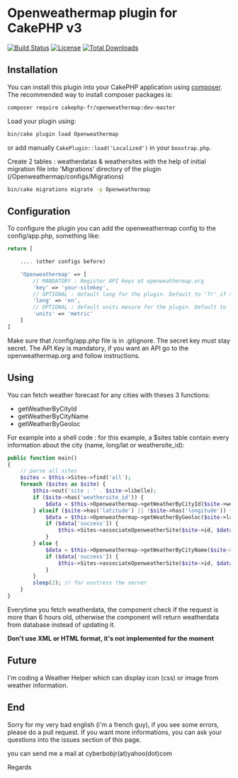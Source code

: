 # Openweathermap plugin for CakePHP v3
[![Build Status](https://secure.travis-ci.org/cakephp-fr/openweathermap.svg?branch=master)](http://travis-ci.org/cakephp/localized)
[![License](https://poser.pugx.org/cakephp-fr/openweathermap/license.svg)](https://packagist.org/packages/cakephp-fr/openweathermap)
[![Total Downloads](https://poser.pugx.org/cakephp-fr/openweathermap/d/total.svg)](https://packagist.org/packages/cakephp-fr/openweathermap)

## Installation

You can install this plugin into your CakePHP application using [composer](http://getcomposer.org). The recommended way to install composer packages is:

```bash
composer require cakephp-fr/openweathermap:dev-master
```

Load your plugin using:

```bash
bin/cake plugin load Openweathermap
```

or add manually `CakePlugin::load('Localized')` in your `boostrap.php`.

Create 2 tables : weatherdatas & weathersites with the help of initial migration file into 'Migrations' directory of the plugin (/Openweathermap/configs/Migrations)

```bash
bin/cake migrations migrate -p Openweathermap
```

## Configuration

To configure the plugin you can add the openweathermap config to the config/app.php, something like:

```php
return [

    .... (other configs before)

    'Openweathermap' => [
        // MANDATORY : Register API keys at openweathermap.org
        'key' => 'your-sitekey',
        // OPTIONAL : default lang for the plugin. Default to 'fr' if this config is not provided
        'lang' => 'en',
        // OPTIONAL : default units mesure for the plugin. Default to 'metric' if this config is not provided
        'units' => 'metric'
    ]
]
```

Make sure that /config/app.php file is in .gitignore. The secret key must stay secret. The API Key is mandatory, if you want an API go to the openweathermap.org and follow instructions.

## Using

You can fetch weather forecast for any cities with theses 3 functions:
- getWeatherByCityId
- getWeatherByCityName
- getWeatherByGeoloc

For example into a shell code : for this example, a $sites table contain every information about the city (name, long/lat or weathersite_id):

```php
public function main()
{
    // parse all sites
    $sites = $this->Sites->find('all');
    foreach ($sites as $site) {
        $this->out('site : ' . $site->libelle);
        if ($site->has('weathersite_id')) {
            $data = $this->Openweathermap->getWeatherByCityId($site->weathersite_id);
        } elseif ($site->has('latitude') || !$site->has('longitude')) {
            $data = $this->Openweathermap->getWeatherByGeoloc($site->latitude, $site->longitude);
            if ($data['success']) {
                $this->Sites->associateOpenweatherSite($site->id, $data['data']['city']['id']); // $data['data']['city']['id'] will contain the id from Openweathermap of the city
            }
        } else {
            $data = $this->Openweathermap->getWeatherByCityName($site->ville, 'FR');
            if ($data['success']) {
                $this->Sites->associateOpenweatherSite($site->id, $data['data']['city']['id']); // $data['data']['city']['id'] will contain the id from Openweathermap of the city
            }
        }
        sleep(2); // for unstress the server
    }
}
```

Everytime you fetch weatherdata, the component check if the request is more than 6 hours old, otherwise the component will return weatherdata from database instead of updating it.

<b>Don't use XML or HTML format, it's not implemented for the moment</b>

## Future
I'm coding a Weather Helper which can display icon (css) or image from weather information.

## End
Sorry for my very bad english (i'm a french guy), if you see some errors, please do a pull request. If you want more informations, you can ask your questions into the issues section of this page.

you can send me a mail at cyberbobjr(at)yahoo(dot)com

Regards
